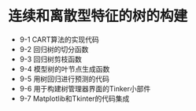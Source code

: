 # 连续和离散型特征的树的构建

* 9-1 CART算法的实现代码
* 9-2 回归树的切分函数
* 9-3 回归树剪枝函数
* 9-4 模型树的叶节点生成函数
* 9-5 用树回归进行预测的代码
* 9-6 用于构建树管理器界面的Tinker小部件
* 9-7 Matplotlib和Tkinter的代码集成
